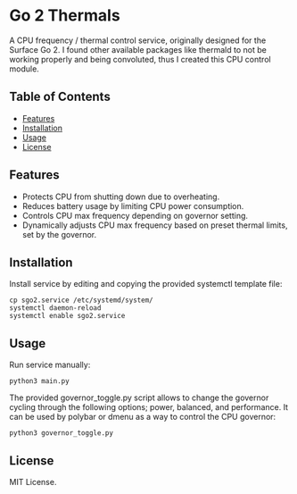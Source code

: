 # Go 2 Thermals

A CPU frequency / thermal control service, originally designed for the Surface Go 2. I found other available packages like thermald to not be working properly and being convoluted, thus I created this CPU control module. 

## Table of Contents
- [Features](#features)
- [Installation](#installation)
- [Usage](#usage)
- [License](#license)

## Features
- Protects CPU from shutting down due to overheating.
- Reduces battery usage by limiting CPU power consumption.
- Controls CPU max frequency depending on governor setting.
- Dynamically adjusts CPU max frequency based on preset thermal limits, set by the governor.

## Installation
Install service by editing and copying the provided systemctl template file:
```
cp sgo2.service /etc/systemd/system/
systemctl daemon-reload
systemctl enable sgo2.service
```

## Usage
Run service manually:
```
python3 main.py
```


The provided governor_toggle.py script allows to change the governor cycling through the following options; power, balanced, and performance. It can be used by polybar or dmenu as a way to control the CPU governor:
```
python3 governor_toggle.py
```

## License
MIT License.
